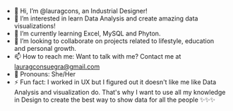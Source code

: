- 👋 Hi, I’m @lauragcons, an Industrial Designer!
- 👀 I’m interested in learn Data Analysis and create amazing data visualizations!
- 🌱 I’m currently learning Excel, MySQL and Phyton.
- 💞️ I’m looking to collaborate on projects related to lifestyle, education and personal growth.
- 📫 How to reach me: Want to talk with me? Contact me at lauragconsuegra@gmail.com
- 💜 Pronouns: She/Her
- ⚡ Fun fact: I worked in UX but I figured out it doesn't like me like Data Analysis and visualization do.
That's why I want to use all my knowledge in Design to create the best way to show data for all the people ✨✨✨

<!---
lauragcons/lauragcons is a ✨ special ✨ repository because its `README.md` (this file) appears on your GitHub profile.
You can click the Preview link to take a look at your changes.
--->
